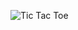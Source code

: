 <!-- Tic-Tac-Toe

For my first project, I chose to do Tic Tac Toe because I thought it was within my abilities.  I "think" I have all the bugs worked out.  I am going to continue to work on styling even more.

1.	As a user, I should be able to start a new tic tac toe game by clicking Reset.
2.	As a user, I should be able to click on a square to add X first.  
3.  As a user, I should be able to click on a square to add O next.  This process will continue until are squares are taken or there is a winner.
3.	As a user, I should not be able to click the same square twice.
4.	As a user, I should be shown a message whether X wins, O wins, or there is a tie.
5.	As a user, I should be able to play the game again by clicking Reset.

I was not able to solve the problem of play continuing after a winner was declared.  This will be a forthcoming feature. -->

![Tic Tac Toe](https://i.imgur.com/FYIbtH3.png)
